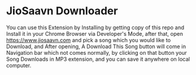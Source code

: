 # JioSaavn Downloader
You can use this Extension by Installing by getting copy of this repo and Install it in your Chrome Browser via Developer's Mode, after that, open https://www.jiosaavn.com and pick a song which you would like to Download, and After opening, A Download This Song button will come in Navigation bar which not comes normally, by clicking on that button your Song Downloads in MP3 extension, and you can save it anywhere on local computer.